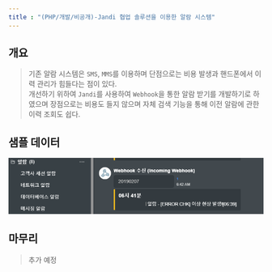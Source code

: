 ```yaml
---
title : "(PHP/개발/비공개)-Jandi 협업 솔루션을 이용한 알람 시스템"
---
```


## 개요
>기존 알람 시스템은 `SMS`, `MMS`를 이용하며 단점으로는 비용 발생과 핸드폰에서 이력 관리가 힘들다는 점이 있다.<br>개선하기 위하여 `Jandi`를 사용하여 `Webhook`을 통한 알람 받기를 개발하기로 하였으며 장점으로는 비용도 들지 않으며 자체 검색 기능을 통해 이전 알람에 관한 이력 조회도 쉽다.

## 샘플 데이터
![샘플](https://raw.githubusercontent.com/Tosi123/Tosi123.github.io/master/assets/image/jandi_webhook_ex.png)

## 마무리
>추가 예정
